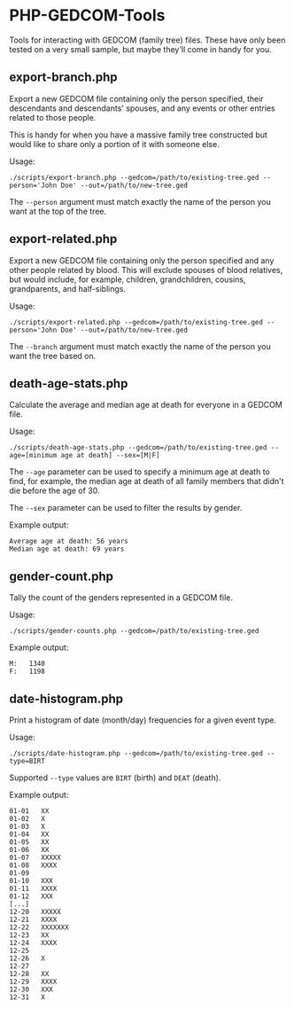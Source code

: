 PHP-GEDCOM-Tools
================

Tools for interacting with GEDCOM (family tree) files. These have only been tested on a very small sample, but maybe they'll come in handy for you.

export-branch.php
-----------------
Export a new GEDCOM file containing only the person specified, their descendants and descendants' spouses, and any events or other entries related to those people.

This is handy for when you have a massive family tree constructed but would like to share only a portion of it with someone else.

Usage:

`./scripts/export-branch.php --gedcom=/path/to/existing-tree.ged --person='John Doe' --out=/path/to/new-tree.ged`

The `--person` argument must match exactly the name of the person you want at the top of the tree.

export-related.php
------------------
Export a new GEDCOM file containing only the person specified and any other people related by blood. This will exclude spouses of blood relatives, but would include, for example, children, grandchildren, cousins, grandparents, and half-siblings.

Usage:

`./scripts/export-related.php --gedcom=/path/to/existing-tree.ged --person='John Doe' --out=/path/to/new-tree.ged`

The `--branch` argument must match exactly the name of the person you want the tree based on.

death-age-stats.php
-----------------------
Calculate the average and median age at death for everyone in a GEDCOM file.

Usage:

`./scripts/death-age-stats.php --gedcom=/path/to/existing-tree.ged --age=[minimum age at death] --sex=[M|F]`

The `--age` parameter can be used to specify a minimum age at death to find, for example, the median age at death of all family members that didn't die before the age of 30.

The `--sex` parameter can be used to filter the results by gender.

Example output:

```
Average age at death: 56 years
Median age at death: 69 years
```

gender-count.php
--------------------
Tally the count of the genders represented in a GEDCOM file.

Usage: 

`./scripts/gender-counts.php --gedcom=/path/to/existing-tree.ged`

Example output:

```
M:   1340
F:   1198
```

date-histogram.php
----------------------
Print a histogram of date (month/day) frequencies for a given event type.

Usage: 

`./scripts/date-histogram.php --gedcom=/path/to/existing-tree.ged --type=BIRT`

Supported `--type` values are `BIRT` (birth) and `DEAT` (death).

Example output:

```
01-01   XX
01-02   X
01-03   X
01-04   XX
01-05   XX
01-06   XX
01-07   XXXXX
01-08   XXXX
01-09   
01-10   XXX
01-11   XXXX
01-12   XXX
[...]
12-20   XXXXX
12-21   XXXX
12-22   XXXXXXX
12-23   XX
12-24   XXXX
12-25   
12-26   X
12-27   
12-28   XX
12-29   XXXX
12-30   XXX
12-31   X
```
